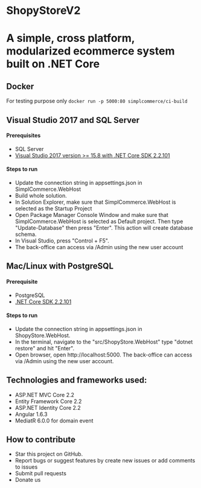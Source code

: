 # ShopyStoreV2


# A simple, cross platform, modularized ecommerce system built on .NET Core 



## Docker

For testing purpose only `docker run -p 5000:80 simplcommerce/ci-build`



## Visual Studio 2017 and SQL Server

#### Prerequisites

- SQL Server
- [Visual Studio 2017 version >= 15.8 with .NET Core SDK 2.2.101](https://www.microsoft.com/net/download/all)

#### Steps to run

- Update the connection string in appsettings.json in SimplCommerce.WebHost
- Build whole solution.
- In Solution Explorer, make sure that SimplCommerce.WebHost is selected as the Startup Project
- Open Package Manager Console Window and make sure that SimplCommerce.WebHost is selected as Default project. Then type "Update-Database" then press "Enter". This action will create database schema.
- In Visual Studio, press "Control + F5".
- The back-office can access via /Admin using the new user account

## Mac/Linux with PostgreSQL

#### Prerequisite

- PostgreSQL
- [.NET Core SDK 2.2.101](https://www.microsoft.com/net/download/all)

#### Steps to run

- Update the connection string in appsettings.json in ShopyStore.WebHost.
- In the terminal, navigate to the "src/ShopyStore.WebHost" type "dotnet restore" and hit "Enter".
- Open browser, open http://localhost:5000. The back-office can access via /Admin using the new user account.

## Technologies and frameworks used:

- ASP.NET MVC Core 2.2
- Entity Framework Core 2.2
- ASP.NET Identity Core 2.2
- Angular 1.6.3
- MediatR 6.0.0 for domain event



## How to contribute

- Star this project on GitHub.
- Report bugs or suggest features by create new issues or add comments to issues
- Submit pull requests
- Donate us


